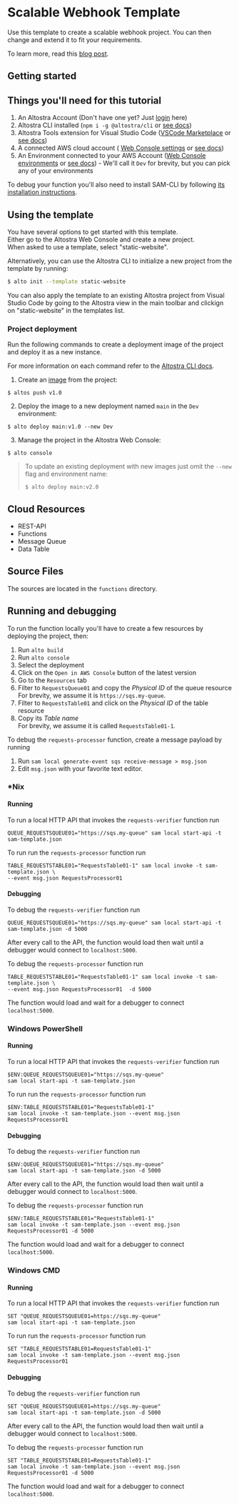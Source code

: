 # Scalable Webhook Template

Use this template to create a scalable webhook project.
You can then change and extend it to fit your requirements.

To learn more, read this [blog post](https://www.altostra.com/blog/scalable-webhook).

## Getting started

## Things you'll need for this tutorial
1. An Altostra Account (Don't have one yet? Just [login](https://app.altostra.com) here)
1. Altostra CLI installed (`npm i -g @altostra/cli` or [see docs](https://docs.altostra.com/reference/CLI/altostra-cli.html#installation))
1. Altostra Tools extension for Visual Studio Code ([VSCode Marketplace](https://marketplace.visualstudio.com/items?itemName=Altostra.altostra) or [see docs](https://docs.altostra.com/getting-started/installation.html#install-the-visual-studio-code-extension))
1. A connected AWS cloud account ( [Web Console settings](https://app.altostra.com/settings)  or [see docs](https://docs.altostra.com/getting-started/connect-your-accounts.html#connect-your-cloud-service-accounts))
1. An Environment connected to your AWS Account ([Web Console environments](https://app.altostra.com/environments) or [see docs](https://docs.altostra.com/howto/envs/manage-environments.html)) - We'll call it `Dev` for brevity, but you can pick any of your environments

To debug your function you'll also need to install SAM-CLI by following
[its installation instructions](https://docs.aws.amazon.com/serverless-application-model/latest/developerguide/serverless-sam-cli-install.html).


## Using the template

You have several options to get started with this template.  
Either go to the Altostra Web Console and create a new project.  
When asked to use a template, select "static-website".

Alternatively, you can use the Altostra CLI to initialize a new project from the template by running:
```sh
$ alto init --template static-website
```

You can also apply the template to an existing Altostra project from Visual Studio Code by going
to the Altostra view in the main toolbar and clickign on "static-website" in the templates list.

### Project deployment

Run the following commands to create a deployment image of the project and deploy it as a new instance.

For more information on each command refer to the [Altostra CLI docs](https://docs.altostra.com/reference/CLI/altostra-cli.html).

1. Create an
[image](https://docs.altostra.com/howto/projects/deploy-project.html#create-a-project-image)
from the project:
```shell
$ altos push v1.0
```
2. Deploy the image to a new deployment named `main` in the `Dev` environment:
```shell
$ alto deploy main:v1.0 --new Dev
```
3. Manage the project in the Altostra Web Console:
```shell
$ alto console
```

> To update an existing deployment with new images just omit the `--new` flag and environment name:
> ```shell
> $ alto deploy main:v2.0
>```

## Cloud Resources
* REST-API
* Functions
* Message Queue
* Data Table

## Source Files
The sources are located in the `functions` directory.

## Running and debugging

To run the function locally you'll have to create a few resources by deploying the project, then:
1. Run `alto build`
1. Run `alto console`
1. Select the deployment
1. Click on the `Open in AWS Console` button of the latest version
1. Go to the `Resources` tab
1. Filter to `RequestsQueue01` and copy the *Physical ID* of the queue resource  
For brevity, we assume it is `https://sqs.my-queue`.
1. Filter to `RequestsTable01` and click on the *Physical ID* of the table resource
1. Copy its *Table name*  
For brevity, we assume it is called `RequestsTable01-1`.

To debug the `requests-processor` function, create a message payload by running
1. Run `sam local generate-event sqs receive-message > msg.json`
1. Edit `msg.json` with your favorite text editor.

### *Nix

#### Running

To run a local HTTP API that invokes the `requests-verifier` function run
```shell
QUEUE_REQUESTSQUEUE01="https://sqs.my-queue" sam local start-api -t sam-template.json
```

To run run the `requests-processor` function run
```shell
TABLE_REQUESTSTABLE01="RequestsTable01-1" sam local invoke -t sam-template.json \
--event msg.json RequestsProcessor01
```

#### Debugging
To debug the `requests-verifier` function run
```shell
QUEUE_REQUESTSQUEUE01="https://sqs.my-queue" sam local start-api -t sam-template.json -d 5000
```
After every call to the API, the function would load then wait until a debugger
would connect to `localhost:5000`.

To debug the `requests-processor` function run
```shell
TABLE_REQUESTSTABLE01="RequestsTable01-1" sam local invoke -t sam-template.json \
--event msg.json RequestsProcessor01  -d 5000
```

The function would load and wait for a debugger to connect `localhost:5000`.

### Windows PowerShell 

#### Running

To run a local HTTP API that invokes the `requests-verifier` function run
```shell
$ENV:QUEUE_REQUESTSQUEUE01="https://sqs.my-queue" 
sam local start-api -t sam-template.json
```

To run run the `requests-processor` function run
```shell
$ENV:TABLE_REQUESTSTABLE01="RequestsTable01-1" 
sam local invoke -t sam-template.json --event msg.json RequestsProcessor01
```

#### Debugging
To debug the `requests-verifier` function run
```shell
$ENV:QUEUE_REQUESTSQUEUE01="https://sqs.my-queue" 
sam local start-api -t sam-template.json -d 5000
```
After every call to the API, the function would load then wait until a debugger
would connect to `localhost:5000`.

To debug the `requests-processor` function run
```shell
$ENV:TABLE_REQUESTSTABLE01="RequestsTable01-1" 
sam local invoke -t sam-template.json --event msg.json RequestsProcessor01 -d 5000
```

The function would load and wait for a debugger to connect `localhost:5000`.

### Windows CMD

#### Running

To run a local HTTP API that invokes the `requests-verifier` function run
```shell
SET "QUEUE_REQUESTSQUEUE01=https://sqs.my-queue" 
sam local start-api -t sam-template.json
```

To run run the `requests-processor` function run
```shell
SET "TABLE_REQUESTSTABLE01=RequestsTable01-1" 
sam local invoke -t sam-template.json --event msg.json RequestsProcessor01
```

#### Debugging
To debug the `requests-verifier` function run
```shell
SET "QUEUE_REQUESTSQUEUE01=https://sqs.my-queue" 
sam local start-api -t sam-template.json -d 5000
```
After every call to the API, the function would load then wait until a debugger
would connect to `localhost:5000`.

To debug the `requests-processor` function run
```shell
SET "TABLE_REQUESTSTABLE01=RequestsTable01-1" 
sam local invoke -t sam-template.json --event msg.json RequestsProcessor01 -d 5000
```

The function would load and wait for a debugger to connect `localhost:5000`.
